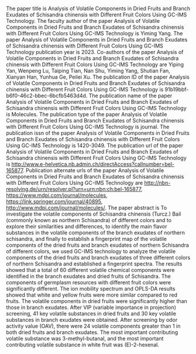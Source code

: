 The paper title is Analysis of Volatile Components in Dried Fruits and Branch Exudates of Schisandra chinensis with Different Fruit Colors Using GC-IMS Technology.
The faculty author of the paper Analysis of Volatile Components in Dried Fruits and Branch Exudates of Schisandra chinensis with Different Fruit Colors Using GC-IMS Technology is Yiming Yang.
The paper Analysis of Volatile Components in Dried Fruits and Branch Exudates of Schisandra chinensis with Different Fruit Colors Using GC-IMS Technology publication year is 2023.
Co-authors of the paper Analysis of Volatile Components in Dried Fruits and Branch Exudates of Schisandra chinensis with Different Fruit Colors Using GC-IMS Technology are Yiping Yan, Wenpeng Lu, Taiping Tian, Nan Shu, Yiming Yang, Shutian Fan, Xianyan Han, Yunhua Ge, Peilei Xu.
The publication ID of the paper Analysis of Volatile Components in Dried Fruits and Branch Exudates of Schisandra chinensis with Different Fruit Colors Using GC-IMS Technology is 91b19bbf-b6f0-46c2-bbec-6bcfb5463d4d.
The publication name of the paper Analysis of Volatile Components in Dried Fruits and Branch Exudates of Schisandra chinensis with Different Fruit Colors Using GC-IMS Technology is Molecules.
The publication type of the paper Analysis of Volatile Components in Dried Fruits and Branch Exudates of Schisandra chinensis with Different Fruit Colors Using GC-IMS Technology is journal.
The publication issn of the paper Analysis of Volatile Components in Dried Fruits and Branch Exudates of Schisandra chinensis with Different Fruit Colors Using GC-IMS Technology is 1420-3049.
The publication url of the paper Analysis of Volatile Components in Dried Fruits and Branch Exudates of Schisandra chinensis with Different Fruit Colors Using GC-IMS Technology is http://www.e-helvetica.nb.admin.ch/directAccess?callnumber=bel-165877.
Publication alternate urls of the paper Analysis of Volatile Components in Dried Fruits and Branch Exudates of Schisandra chinensis with Different Fruit Colors Using GC-IMS Technology are http://nbn-resolving.de/urn/resolver.pl?urn=urn:nbn:ch:bel-165877, https://www.mdpi.com/journal/molecules, https://link.springer.com/journal/40895, http://www.mdpi.com/journal/molecules/.
The paper abstract is To investigate the volatile components of Schisandra chinensis (Turcz.) Bail (commonly known as northern Schisandra) of different colors and to explore their similarities and differences, to identify the main flavor substances in the volatile components of the branch exudates of northern schisandra, and finally to establish a fingerprint map of the volatile components of the dried fruits and branch exudates of northern Schisandra of different colors, we used GC-IMS technology to analyze the volatile components of the dried fruits and branch exudates of three different colors of northern Schisandra and established a fingerprint spectra. The results showed that a total of 60 different volatile chemical components were identified in the branch exudates and dried fruits of Schisandra. The components of germplasm resources with different fruit colors were significantly different. The ion mobility spectrum and OPLS-DA results showed that white and yellow fruits were more similar compared to red fruits. The volatile components in dried fruits were significantly higher than those in branch exudates. After VIP (variable importance in projection) screening, 41 key volatile substances in dried fruits and 30 key volatile substances in branch exudates were obtained. After screening by odor activity value (OAV), there were 24 volatile components greater than 1 in both dried fruits and branch exudates. The most important contributing volatile substance was 3-methyl-butanal, and the most important contributing volatile substance in white fruit was (E)-2-hexenal.
